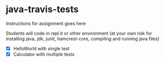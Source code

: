 # java-travis-tests

Instructions for assignment goes here

Students will code in repl.it or other environment (at your own risk for installing java, jdk, junit, hamcrest-core, compiling and running java files)

- [x] HelloWorld with single test
- [x] Calculator with multiple tests
